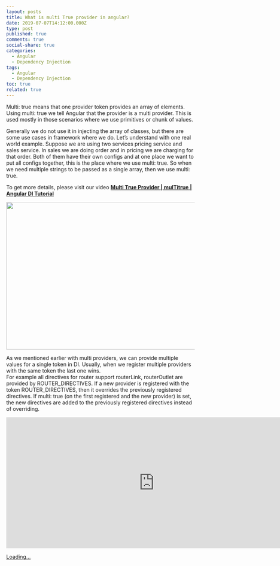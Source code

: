 ```yaml
---
layout: posts
title: What is multi True provider in angular?
date: 2019-07-07T14:12:00.000Z
type: post
published: true
comments: true
social-share: true
categories:
  - Angular
  - Dependency Injection
tags:
  - Angular
  - Dependency Injection
toc: true
related: true
---
```


<p>Multi: true means that one provider token provides an array of elements. Using multi: true we tell Angular that the provider is a multi provider. This is used mostly in those scenarios where we use primitives or chunk of values.</p>
<p>Generally we do not use it in injecting the array of classes, but there are some use cases in framework where we do. Let’s understand with one real world example. Suppose we are using two services pricing service and sales service. In sales we are doing order and in pricing we are charging for that order. Both of them have their own configs and at one place we want to put all configs together, this is the place where we use multi: true. So when we need multiple strings to be passed as a single array, then we use multi: true.</p>
<p>To get more details, please visit our video <a href="https://www.youtube.com/watch?v=DNKGUymAC_Q" target="_blank" rel="noopener noreferrer"><strong>Multi True Provider | mulTitrue | Angular DI Tutorial</strong></a></p>
<p><img class="alignnone size-full wp-image-2399" src="{{ site.baseurl }}/assets/2019/07/84.png" alt="" width="790" height="394" /></p>
<p>As we mentioned earlier with multi providers, we can provide multiple values for a single token in DI. Usually, when we register multiple providers with the same token the last one wins.<br />For example all directives for router support routerLink, routerOutlet are provided by ROUTER_DIRECTIVES. If a new provider is registered with the token ROUTER_DIRECTIVES, then it overrides the previously registered directives. If multi: true (on the first registered and the new provider) is set, the new directives are added to the previously registered directives instead of overriding.</p>
<p><iframe src="https://www.youtube.com/embed/DNKGUymAC_Q" width="790" height="350" frameborder="0" allowfullscreen="allowfullscreen"><span data-mce-type="bookmark" style="display: inline-block; width: 0px; overflow: hidden; line-height: 0;" class="mce_SELRES_start">﻿</span></iframe></p>
<p><!-- wp:html --></p>
<div class="gumroad-product-embed" data-gumroad-product-id="UJClm"><a href="https://gumroad.com/l/UJClm">Loading...</a></div>
<p><!-- /wp:html --></p>
